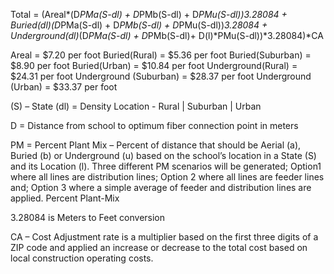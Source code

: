 Total = 
(Areal*(D*PMa(S-dl) + D*PMb(S-dl) + D*PMu(S-dl))*3.28084 +
Buried(dl)*(D*PMa(S-dl) + D*PMb(S-dl) + D*PMu(S-dl))*3.28084  +
Underground(dl)*(D*PMa(S-dl) + D*PMb(S-dl)+ D(l)*PMu(S-dl))*3.28084)*CA

Areal = $7.20 per foot
Buried(Rural) = $5.36 per foot
Buried(Suburban) = $8.90 per foot
Buried(Urban) = $10.84 per foot
Underground(Rural) = $24.31 per foot
Underground (Suburban) = $28.37 per foot
Underground (Urban) = $33.37 per foot

(S) – State 
(dl) = Density Location - Rural | Suburban | Urban

D = Distance from school to optimum fiber connection point in meters

PM = Percent Plant Mix – Percent of distance that should be Aerial (a), Buried (b) or Underground (u) based on the school’s location in a State (S) and its Location (l).  Three different PM scenarios will be generated; Option1 where all lines are distribution lines; Option 2 where all lines are feeder lines and; Option 3 where a simple average of feeder and distribution lines are applied.  Percent Plant-Mix

3.28084 is Meters to Feet conversion

CA – Cost Adjustment rate is a multiplier based on the first three digits of a ZIP code and applied an increase or decrease to the total cost based on local construction operating costs.
